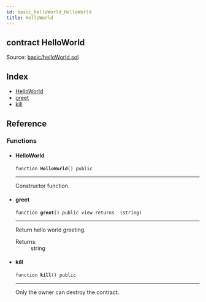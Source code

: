 ```yaml
---
id: basic_helloWorld_HelloWorld
title: HelloWorld
---
```


<div class="contract-doc"><div class="contract"><h2 class="contract-header"><span class="contract-kind">contract</span> HelloWorld</h2><div class="source">Source: <a href="https://github.com/FriendlyUser/solidity-smart-contracts//blob/v0.2.0/contracts/basic/helloWorld.sol" target="_blank">basic/helloWorld.sol</a></div></div><div class="index"><h2>Index</h2><ul><li><a href="basic_helloWorld_HelloWorld.html#HelloWorld">HelloWorld</a></li><li><a href="basic_helloWorld_HelloWorld.html#greet">greet</a></li><li><a href="basic_helloWorld_HelloWorld.html#kill">kill</a></li></ul></div><div class="reference"><h2>Reference</h2><div class="functions"><h3>Functions</h3><ul><li><div class="item function"><span id="HelloWorld" class="anchor-marker"></span><h4 class="name">HelloWorld</h4><div class="body"><code class="signature">function <strong>HelloWorld</strong><span>() </span><span>public </span></code><hr/><div class="description"><p>Constructor function.</p></div></div></div></li><li><div class="item function"><span id="greet" class="anchor-marker"></span><h4 class="name">greet</h4><div class="body"><code class="signature">function <strong>greet</strong><span>() </span><span>public </span><span>view </span><span>returns  (string) </span></code><hr/><div class="description"><p>Return hello world greeting.</p></div><dl><dt><span class="label-return">Returns:</span></dt><dd>string</dd></dl></div></div></li><li><div class="item function"><span id="kill" class="anchor-marker"></span><h4 class="name">kill</h4><div class="body"><code class="signature">function <strong>kill</strong><span>() </span><span>public </span></code><hr/><div class="description"><p>Only the owner can destroy the contract.</p></div></div></div></li></ul></div></div></div>
